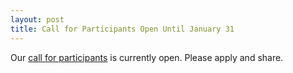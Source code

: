 ```yaml
---
layout: post
title: Call for Participants Open Until January 31
---
```

Our [call for participants](https://visualizingthefuture.github.io/call/) is currently open. Please apply and share.
